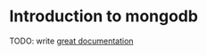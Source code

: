 # Introduction to mongodb

TODO: write [great documentation](http://jacobian.org/writing/what-to-write/)
